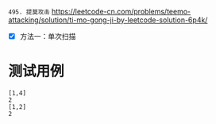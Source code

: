 
`495. 提莫攻击` https://leetcode-cn.com/problems/teemo-attacking/solution/ti-mo-gong-ji-by-leetcode-solution-6p4k/
- [x] 方法一：单次扫描

# 测试用例

```
[1,4]
2
[1,2]
2
```
